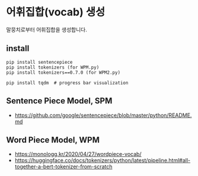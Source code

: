 # 어휘집합(vocab) 생성
말뭉치로부터 어휘집합을 생성합니다.

## install
```
pip install sentencepiece
pip install tokenizers (for WPM.py)
pip install tokenizers==0.7.0 (for WPM2.py)

pip install tqdm  # progress bar visualization
```

## Sentence Piece Model, SPM
- https://github.com/google/sentencepiece/blob/master/python/README.md

## Word Piece Model, WPM
- https://monologg.kr/2020/04/27/wordpiece-vocab/
- https://huggingface.co/docs/tokenizers/python/latest/pipeline.html#all-together-a-bert-tokenizer-from-scratch
